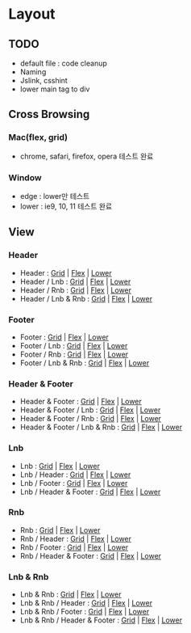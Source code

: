 # Layout

## TODO

* default file :  code cleanup
* Naming
* Jslink, csshint
* lower main tag to div

## Cross Browsing

### Mac(flex, grid)

* chrome, safari, firefox, opera 테스트 완료

### Window

* edge : lower만 테스트
* lower : ie9, 10, 11 테스트 완료

## View

### Header
* Header : [Grid][link-h-grid] | [Flex][link-h-flex] | [Lower][link-h-lower]
* Header / Lnb : [Grid][link-hl-grid] | [Flex][link-hl-flex] | [Lower][link-hl-lower]
* Header / Rnb : [Grid][link-hr-grid] | [Flex][link-hr-flex] | [Lower][link-hr-lower]
* Header / Lnb & Rnb : [Grid][link-hlr-grid] | [Flex][link-hlr-flex] | [Lower][link-hlr-lower]
	
### Footer
* Footer : [Grid][link-f-grid] | [Flex][link-f-flex] | [Lower][link-f-lower]
* Footer / Lnb : [Grid][link-fl-grid] | [Flex][link-fl-flex] | [Lower][link-fl-lower]
* Footer / Rnb : [Grid][link-fr-grid] | [Flex][link-fr-flex] | [Lower][link-fr-lower]
* Footer / Lnb & Rnb : [Grid][link-flr-grid] | [Flex][link-flr-flex] | [Lower][link-flr-lower]

### Header & Footer
* Header & Footer : [Grid][link-hf-grid] | [Flex][link-hf-flex] | [Lower][link-hf-lower]
* Header & Footer / Lnb : [Grid][link-hfl-grid] | [Flex][link-hfl-flex] | [Lower][link-hfl-lower]
* Header & Footer / Rnb : [Grid][link-hfr-grid] | [Flex][link-hfr-flex] | [Lower][link-hfr-lower]
* Header & Footer / Lnb & Rnb : [Grid][link-hflr-grid] | [Flex][link-hflr-flex] | [Lower][link-hflr-lower]

### Lnb
* Lnb : [Grid][link-l-grid] | [Flex][link-l-flex] | [Lower][link-l-lower]
* Lnb / Header : [Grid][link-lh-grid] | [Flex][link-lh-flex] | [Lower][link-lh-lower]
* Lnb / Footer : [Grid][link-lf-grid] | [Flex][link-lf-flex] | [Lower][link-lf-lower]
* Lnb / Header & Footer : [Grid][link-lhf-grid] | [Flex][link-lhf-flex] | [Lower][link-lhf-lower]

### Rnb
* Rnb : [Grid][link-r-grid] | [Flex][link-r-flex] | [Lower][link-r-lower]
* Rnb / Header : [Grid][link-rh-grid] | [Flex][link-rh-flex] | [Lower][link-rh-lower]
* Rnb / Footer : [Grid][link-rf-grid] | [Flex][link-rf-flex] | [Lower][link-rf-lower]
* Rnb / Header & Footer : [Grid][link-rhf-grid] | [Flex][link-rhf-flex] | [Lower][link-rhf-lower]

### Lnb & Rnb
* Lnb & Rnb : [Grid][link-lr-grid] | [Flex][link-lr-flex] | [Lower][link-lr-lower]
* Lnb & Rnb / Header : [Grid][link-lrh-grid] | [Flex][link-lrh-flex] | [Lower][link-lrh-lower]
* Lnb & Rnb / Footer : [Grid][link-lrf-grid] | [Flex][link-lrf-flex] | [Lower][link-lrf-lower]
* Lnb & Rnb / Header & Footer : [Grid][link-lrhf-grid] | [Flex][link-lrhf-flex] | [Lower][link-lrhf-lower]


[link-h-grid]: https://thegicode.github.io/enjoy-css/html/layout-h-grid.html
[link-h-flex]: https://thegicode.github.io/enjoy-css/html/layout-h-flex.html
[link-h-lower]: https://thegicode.github.io/enjoy-css/html/layout-h-lower.html

[link-hl-grid]: https://thegicode.github.io/enjoy-css/html/layout-hl-grid.html
[link-hl-flex]: https://thegicode.github.io/enjoy-css/html/layout-hl-flex.html
[link-hl-lower]: https://thegicode.github.io/enjoy-css/html/layout-hl-lower.html

[link-hr-grid]: https://thegicode.github.io/enjoy-css/html/layout-hr-grid.html
[link-hr-flex]: https://thegicode.github.io/enjoy-css/html/layout-hr-flex.html
[link-hr-lower]: https://thegicode.github.io/enjoy-css/html/layout-hr-lower.html

[link-hlr-grid]: https://thegicode.github.io/enjoy-css/html/layout-hlr-grid.html
[link-hlr-flex]: https://thegicode.github.io/enjoy-css/html/layout-hlr-flex.html
[link-hlr-lower]: https://thegicode.github.io/enjoy-css/html/layout-hlr-lower.html

[link-f-grid]: https://thegicode.github.io/enjoy-css/html/layout-f-grid.html
[link-f-flex]: https://thegicode.github.io/enjoy-css/html/layout-f-flex.html
[link-f-lower]: https://thegicode.github.io/enjoy-css/html/layout-f-lower.html

[link-fl-grid]: https://thegicode.github.io/enjoy-css/html/layout-fl-grid.html
[link-fl-flex]: https://thegicode.github.io/enjoy-css/html/layout-fl-flex.html
[link-fl-lower]: https://thegicode.github.io/enjoy-css/html/layout-fl-lower.html

[link-fr-grid]: https://thegicode.github.io/enjoy-css/html/layout-fr-grid.html
[link-fr-flex]: https://thegicode.github.io/enjoy-css/html/layout-fr-flex.html
[link-fr-lower]: https://thegicode.github.io/enjoy-css/html/layout-fr-lower.html

[link-flr-grid]: https://thegicode.github.io/enjoy-css/html/layout-flr-grid.html
[link-flr-flex]: https://thegicode.github.io/enjoy-css/html/layout-flr-flex.html
[link-flr-lower]: https://thegicode.github.io/enjoy-css/html/layout-flr-lower.html

[link-hf-grid]: https://thegicode.github.io/enjoy-css/html/layout-hf-grid.html
[link-hf-flex]: https://thegicode.github.io/enjoy-css/html/layout-hf-flex.html
[link-hf-lower]: https://thegicode.github.io/enjoy-css/html/layout-hf-lower.html

[link-hfl-grid]: https://thegicode.github.io/enjoy-css/html/layout-hfl-grid.html
[link-hfl-flex]: https://thegicode.github.io/enjoy-css/html/layout-hfl-flex.html
[link-hfl-lower]: https://thegicode.github.io/enjoy-css/html/layout-hfl-lower.html

[link-hfr-grid]: https://thegicode.github.io/enjoy-css/html/layout-hfr-grid.html
[link-hfr-flex]: https://thegicode.github.io/enjoy-css/html/layout-hfr-flex.html
[link-hfr-lower]: https://thegicode.github.io/enjoy-css/html/layout-hfr-lower.html

[link-hflr-grid]: https://thegicode.github.io/enjoy-css/html/layout-hflr-grid.html
[link-hflr-flex]: https://thegicode.github.io/enjoy-css/html/layout-hflr-flex.html
[link-hflr-lower]: https://thegicode.github.io/enjoy-css/html/layout-hflr-lower.html

[link-l-grid]: https://thegicode.github.io/enjoy-css/html/layout-l-grid.html
[link-l-flex]: https://thegicode.github.io/enjoy-css/html/layout-l-flex.html
[link-l-lower]: https://thegicode.github.io/enjoy-css/html/layout-l-lower.html

[link-lh-grid]: https://thegicode.github.io/enjoy-css/html/layout-lh-grid.html
[link-lh-flex]: https://thegicode.github.io/enjoy-css/html/layout-lh-flex.html
[link-lh-lower]: https://thegicode.github.io/enjoy-css/html/layout-lh-lower.html

[link-lf-grid]: https://thegicode.github.io/enjoy-css/html/layout-lf-grid.html
[link-lf-flex]: https://thegicode.github.io/enjoy-css/html/layout-lf-flex.html
[link-lf-lower]: https://thegicode.github.io/enjoy-css/html/layout-lf-lower.html

[link-lhf-grid]: https://thegicode.github.io/enjoy-css/html/layout-lhf-grid.html
[link-lhf-flex]: https://thegicode.github.io/enjoy-css/html/layout-lhf-flex.html
[link-lhf-lower]: https://thegicode.github.io/enjoy-css/html/layout-lhf-lower.html

[link-r-grid]: https://thegicode.github.io/enjoy-css/html/layout-r-grid.html
[link-r-flex]: https://thegicode.github.io/enjoy-css/html/layout-r-flex.html
[link-r-lower]: https://thegicode.github.io/enjoy-css/html/layout-r-lower.html

[link-rh-grid]: https://thegicode.github.io/enjoy-css/html/layout-rh-grid.html
[link-rh-flex]: https://thegicode.github.io/enjoy-css/html/layout-rh-flex.html
[link-rh-lower]: https://thegicode.github.io/enjoy-css/html/layout-rh-lower.html

[link-rf-grid]: https://thegicode.github.io/enjoy-css/html/layout-rf-grid.html
[link-rf-flex]: https://thegicode.github.io/enjoy-css/html/layout-rf-flex.html
[link-rf-lower]: https://thegicode.github.io/enjoy-css/html/layout-rf-lower.html

[link-rhf-grid]: https://thegicode.github.io/enjoy-css/html/layout-rhf-grid.html
[link-rhf-flex]: https://thegicode.github.io/enjoy-css/html/layout-rhf-flex.html
[link-rhf-lower]: https://thegicode.github.io/enjoy-css/html/layout-rhf-lower.html

[link-lr-grid]: https://thegicode.github.io/enjoy-css/html/layout-lr-grid.html
[link-lr-flex]: https://thegicode.github.io/enjoy-css/html/layout-lr-flex.html
[link-lr-lower]: https://thegicode.github.io/enjoy-css/html/layout-lr-lower.html

[link-lrh-grid]: https://thegicode.github.io/enjoy-css/html/layout-lrh-grid.html
[link-lrh-flex]: https://thegicode.github.io/enjoy-css/html/layout-lrh-flex.html
[link-lrh-lower]: https://thegicode.github.io/enjoy-css/html/layout-lrh-lower.html

[link-lrf-grid]: https://thegicode.github.io/enjoy-css/html/layout-lrf-grid.html
[link-lrf-flex]: https://thegicode.github.io/enjoy-css/html/layout-lrf-flex.html
[link-lrf-lower]: https://thegicode.github.io/enjoy-css/html/layout-lrf-lower.html

[link-lrhf-grid]: https://thegicode.github.io/enjoy-css/html/layout-lrhf-grid.html
[link-lrhf-flex]: https://thegicode.github.io/enjoy-css/html/layout-lrhf-flex.html
[link-lrhf-lower]: https://thegicode.github.io/enjoy-css/html/layout-lrhf-lower.html



